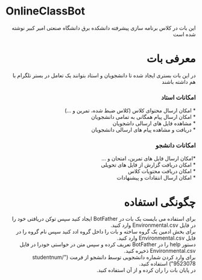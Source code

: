 # OnlineClassBot
<div dir="rtl">این بات در کلاس برنامه سازی پیشرفته دانشکده برق دانشگاه صنعتی امیر کبیر نوشته شده است</div>

#  <div dir="rtl">معرفی بات</div>
<div dir="rtl">در این بات بستری ایجاد شده تا دانشجویان و استاد بتوانند یک تعامل در بستر تلگرام با هم داشته باشند </div>

### <div dir="rtl"> امکانات استاد</div>
<div dir="rtl">* امکان ارسال محتوای کلاس (کلاس ضبط شده، تمرین و ...)</div>
<div dir="rtl">* امکان ارسال پیام همگانی به تمامی دانشجویان</div>
<div dir="rtl">* مشاهده فایل های ارسالی داشجویان</div>
<div dir="rtl">* دریافت و مشاهده پیام های ارسالی دانشجویان</div>

### <div dir="rtl">امکانات دانشجو</div>
<div dir="rtl">*امکان ارسال فایل های تمرین، امتحان و ...  </div>
<div dir="rtl">* امکان دریافت گزارش از فایل های تحویلی</div>
<div dir="rtl">* امکان دریافت محتویات کلاس</div>
<div dir="rtl">* امکان ارسال انتقادات و پیشنهادات</div> 

# <div dir="rtl">چگونگی استفاده</div>
<div dir="rtl">برای استفاده می بایست یک بات در BotFather ایجاد کنید سپس توکن دریافتی خود را در فایل Environmental.csv وارد کنید.   </div>
<div dir="rtl">برای بخش ادمین یک گروه ساخته و بات را داخل گروه ادد کنید سپس نام گروه را در فایل Environmental.csv وارد کنید. </div>
<div dir="rtl">دستور help را در BotFather  تعریف کرده و سپس متن در خواستی خودرا در فایل Environmental.csv ذخیره کنید.</div>
<div dir="rtl">برای وارد کردن شماره دانشجویی توسط دانشجو از فرمت ("/studentnum 9523078") استفاده کنید.</div>
<div dir="rtl">در پایان بات را ران کرده و از آن استفاده کنید.</div>

